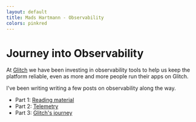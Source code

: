 ```yaml
---
layout: default
title: Mads Hartmann - Observability
colors: pinkred
---
```


<div class="title">
  <h1>Journey into Observability</h1>
</div>

At [Glitch](https://glitch.com) we have been investing in observability tools to help us keep the platform reliable, even as more and more people run their apps on Glitch.

I've been writing writing a few posts on observability along the way.

- Part 1: [Reading material](/sre/2019/08/04/journey-into-observability-reading-material.html)
- Part 2: [Telemetry](/sre/2020/01/11/journey-into-observability-telemetry.html)
- Part 3: [Glitch's journey](/sre/2020/03/05/journey-into-observability-glitchs-journey.html)
